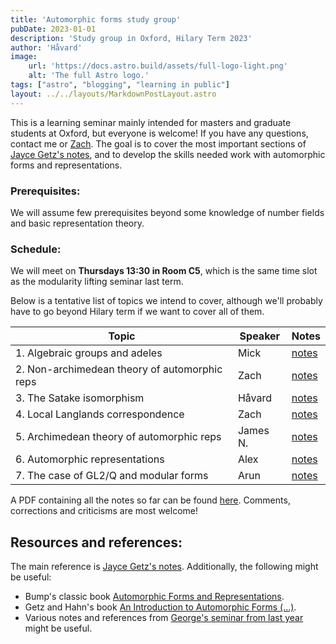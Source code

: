 ```yaml
---
title: 'Automorphic forms study group'
pubDate: 2023-01-01
description: 'Study group in Oxford, Hilary Term 2023'
author: 'Håvard'
image:
    url: 'https://docs.astro.build/assets/full-logo-light.png'
    alt: 'The full Astro logo.'
tags: ["astro", "blogging", "learning in public"]
layout: ../../layouts/MarkdownPostLayout.astro
--- 
```


<!-- ## Automorphic representations learning seminar -->

This is a learning seminar mainly intended for masters and graduate
students at Oxford, but everyone is welcome! If you have any questions,
contact me or [Zach](https://www.maths.ox.ac.uk/people/zhechen.feng).
The goal is to cover the most important sections of [Jayce Getz\'s
notes](https://services.math.duke.edu/~jgetz/aut_reps.pdf), and to
develop the skills needed work with automorphic forms and
representations.


### Prerequisites:

We will assume few prerequisites beyond some knowledge of number fields and basic
representation theory.

### Schedule:

We will meet on **Thursdays 13:30 in Room C5**, which is the same time
slot as the modularity lifting seminar last term.

Below is a tentative list of topics we intend to cover, although we\'ll
probably have to go beyond Hilary term if we want to cover all of them.

| Topic                                         | Speaker  | Notes                              |
|-----------------------------------------------|----------|------------------------------------|
| 1. Algebraic groups and adeles                | Mick     | [notes](/autom/notes.pdf#page=1)  |
| 2. Non-archimedean theory of automorphic reps | Zach     | [notes](/autom/notes.pdf#page=4)  |
| 3. The Satake isomorphism                     | Håvard   | [notes](/autom/notes.pdf#page=7)  |
| 4. Local Langlands correspondence             | Zach     | [notes](/autom/notes.pdf#page=10) |
| 5. Archimedean theory of automorphic reps     | James N. | [notes](/autom/notes.pdf#page=12) |
| 6. Automorphic representations                | Alex     | [notes](/autom/notes.pdf#page=15) |
| 7. The case of GL2/Q and modular forms        | Arun     | [notes](/autom/notes.pdf#page=17) |


A PDF containing all the notes so far can be found
[here](/autom/notes.pdf). Comments, corrections and criticisms are most
welcome!

## Resources and references:

The main reference is [Jayce Getz\'s
notes](https://services.math.duke.edu/~jgetz/aut_reps.pdf).
Additionally, the following might be useful:

- Bump\'s classic book [Automorphic Forms and Representations](https://typo.iwr.uni-heidelberg.de/fileadmin/groups/arithgeo/templates/data/Hauptseminare/Literature-WS13/bump-automorphic_forms_and_representations.pdf).
- Getz and Hahn\'s book [An Introduction to Automorphic Forms
    (\...)](https://sites.duke.edu/heekyounghahn/?page_id=117).
-   Various notes and references from [George\'s seminar from last
    year](https://users.ox.ac.uk/~kebl6248/LanglandsSeminar.html) might
    be useful.
